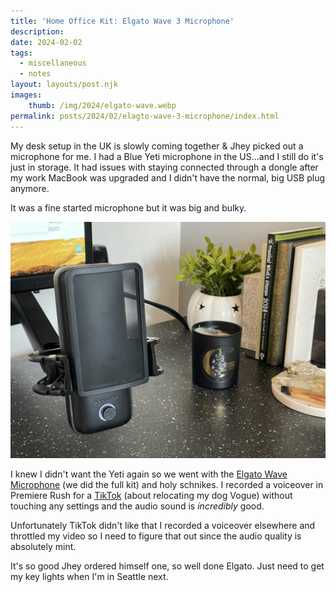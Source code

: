 ```yaml
---
title: 'Home Office Kit: Elgato Wave 3 Microphone'
description: 
date: 2024-02-02
tags:
  - miscellaneous 
  - notes
layout: layouts/post.njk
images:
    thumb: /img/2024/elgato-wave.webp
permalink: posts/2024/02/elagto-wave-3-microphone/index.html
---
```


My desk setup in the UK is slowly coming together & Jhey picked out a microphone for me. I had a Blue Yeti microphone in the US...and I still do it's just in storage. It had issues with staying connected through a dongle after my work MacBook was upgraded and I didn't have the normal, big USB plug anymore. 

It was a fine started microphone but it was big and bulky. 

![alt: A photo of the Elgato Wave 3 installed on the kit arm](/../img/2024/elgato-wave.webp)

I knew I didn't want the Yeti again so we went with the [Elgato Wave Microphone](https://amzn.to/3SoHstt) (we did the full kit) and holy schnikes. I recorded a voiceover in Premiere Rush for a [TikTok](https://www.tiktok.com/@seaotta__/video/7330735849744715050) (about relocating my dog Vogue) without touching any settings and the audio sound is _incredibly_ good. 

Unfortunately TikTok didn't like that I recorded a voiceover elsewhere and throttled my video so I need to figure that out since the audio quality is absolutely mint. 

It's so good Jhey ordered himself one, so well done Elgato. Just need to get my key lights when I'm in Seattle next. 

